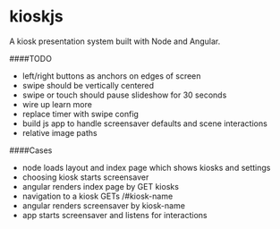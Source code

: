 kioskjs
=======

A kiosk presentation system built with Node and Angular.

####TODO

- left/right buttons as anchors on edges of screen
- swipe should be vertically centered
- swipe or touch should pause slideshow for 30 seconds
- wire up learn more
- replace timer with swipe config 
- build js app to handle screensaver defaults and scene interactions
- relative image paths

####Cases

- node loads layout and index page which shows kiosks and settings
- choosing kiosk starts screensaver
- angular renders index page by GET kiosks
- navigation to a kiosk GETs /#kiosk-name
- angular renders screensaver by kiosk-name
- app starts screensaver and listens for interactions